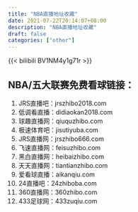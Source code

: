 ```yaml
---
title: "NBA直播地址收藏"
date: 2021-07-22T20:14:07+08:00
description: "NBA直播地址收藏"
draft: false
categories: ["other"]
---
```

<!--more-->

{{< bilibili BV1NM4y1g71r >}}

## NBA/五大联赛免费看球链接：
1. JRS直播吧：jrszhibo2018.com
2. 低调看直播：didiaokan2018.com
3. 球趣直播网：qiuquzhibo.com
4. 极速体育吧：jisutiyuba.com
5. JRS直播网：jrszhibo666.com
6. 飞速直播网：feisuzhibo.com
7. 黑白直播网：heibaizhibo.com
8. 天天直播网：tiantianzhibo.com
9. 爱看球直播：aikanqiu.com
10. 24直播吧：24zhiboba.com
11. 360直播网：360zhibo.com
12. 433足球网：433zuqiu.com

